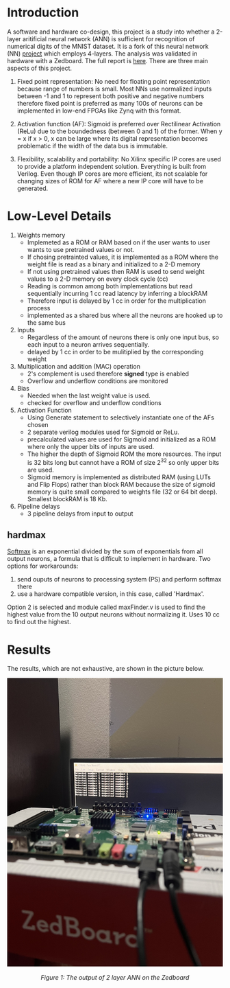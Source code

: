 # Introduction

A software and hardware co-design, this project is a study into whether a 2-layer aritificial neural network (ANN) is sufficient for recognition of numerical digits of the MNIST dataset. It is a fork of this neural network (NN) [project](https://github.com/vipinkmenon/neuralNetwork) which employs 4-layers. The analysis was validated in hardware with a Zedboard. The full report is [here](EE8223_F23_Final_Project_Report_v2.pdf). There are three main aspects of this project. 

1. Fixed point representation: No need for floating point representation because range of numbers is small. Most NNs use normalized inputs between -1 and 1 to represent both positive and negative numbers therefore fixed point is preferred as many 100s of neurons can be implemented in low-end FPGAs like Zynq with this format. 

2. Activation function (AF): Sigmoid is preferred over Rectilinear Activation (ReLu) due to the boundedness (between 0 and 1) of the former. When y = x if x > 0, x can be large where its digital representation becomes problematic if the width of the data bus is immutable.

3. Flexibility, scalability and portability: No Xilinx specific IP cores are used to provide a platform independent solution. Everything is built from Verilog. Even though IP cores are more efficient, its not scalable for changing sizes of ROM for AF where a new IP core will have to be generated. 

# Low-Level Details

1. Weights memory
    - Implemeted as a ROM or RAM based on if the user wants to user wants to use pretrained values or not.
    - If chosing pretrainted values, it is implemented as a ROM where the weight file is read as a binary and initialized to a 2-D memory
    - If not using pretrained values then RAM is used to send weight values to a 2-D memory on every clock cycle (cc)
    - Reading is common among both implementations but read sequentially incurring 1 cc read latency by inferring a blockRAM
    - Therefore input is delayed by 1 cc in order for the multiplication process
    - implemented as a shared bus where all the neurons are hooked up to the same bus
2. Inputs
    - Regardless of the amount of neurons there is only one input bus, so each input to a neuron arrives sequentially. 
    - delayed by 1 cc in order to be mulitiplied by the corresponding weight
3. Multiplication and addition (MAC) operation
    - 2's complement is used therefore **signed** type is enabled
    - Overflow and underflow conditions are monitored
4. Bias
    - Needed when the last weight value is used. 
    - checked for overflow and underflow conditions
5. Activation Function
    - Using Generate statement to selectively instantiate one of the AFs chosen
    - 2 separate verilog modules used for Sigmoid or ReLu.
    - precalculated values are used for Sigmoid and initialized as a ROM where only the upper bits of inputs are used. 
    - The higher the depth of Sigmoid ROM the more resources. The input is 32 bits long but cannot have a ROM of size $2^{32}$ so only upper bits are used.
    - Sigmoid memory is implemented as distributed RAM (using LUTs and Flip Flops) rather than block RAM because the size of sigmoid memory is quite small compared to weights file (32 or 64 bit deep). Smallest blockRAM is 18 Kb. 
6. Pipeline delays
    - 3 pipeline delays from input to output
    
## hardmax 

[Softmax](https://en.wikipedia.org/wiki/Softmax_function) is an exponential divided by the sum of exponentials from all output neurons, a formula that is difficult to implement in hardware. Two options for workarounds:

1. send ouputs of neurons to processing system (PS) and perform softmax there
2. use a hardware compatible version, in this case, called 'Hardmax'.  

Option 2 is selected and module called maxFinder.v is used to find the highest value from the 10 output neurons without normalizing it. Uses 10 cc to find out the highest. 

# Results

The results, which are not exhaustive, are shown in the picture below. 
<div align="center">
    <img src="HWValidation_pic1.jpg" alt="Cant find image" />
</div>
<p align="center"><em>Figure 1: The output of 2 layer ANN on the Zedboard</em></p>
